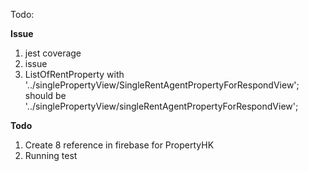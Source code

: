 Todo: 

**Issue**
1. jest coverage
2. issue 
3. ListOfRentProperty with '../singlePropertyView/SingleRentAgentPropertyForRespondView';
    should be '../singlePropertyView/singleRentAgentPropertyForRespondView';

**Todo**
1. Create 8 reference in firebase for PropertyHK
2. Running test 

